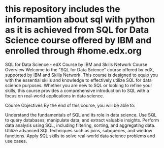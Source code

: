 # this repository includes the informamtion about sql with python as it is achieved from SQL for Data Science course offered by IBM and enrolled through #home.edx.org
SQL for Data Science - edX Course by IBM and Skills Network
Course Overview
Welcome to the "SQL for Data Science" course offered by edX, supported by IBM and Skills Network. This course is designed to equip you with the essential skills and knowledge to effectively utilize SQL for data science purposes. Whether you are new to SQL or looking to refine your skills, this course provides a comprehensive introduction to SQL with a focus on real-world applications in data science.

Course Objectives
By the end of this course, you will be able to:

Understand the fundamentals of SQL and its role in data science.
Use SQL to query databases, manipulate data, and extract valuable insights.
Perform data analysis using SQL, including filtering, sorting, and aggregating data.
Utilize advanced SQL techniques such as joins, subqueries, and window functions.
Apply SQL skills to solve real-world data science problems and use cases.
